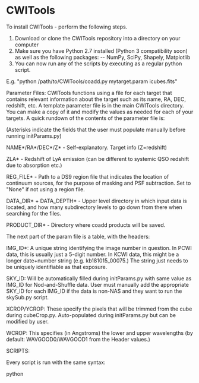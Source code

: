# CWITools 

To install CWITools - perform the following steps.

1. Download or clone the CWITools repository into a directory on your computer
2. Make sure you have Python 2.7 installed (Python 3 compatibility soon) as well as the following packages:
-- NumPy, SciPy, Shapely, Matplotlib
3. You can now run any of the scripts by executing as a regular python script. 

E.g. "python /path/to/CWITools/coadd.py mytarget.param icubes.fits"

Parameter Files:
CWITools functions using a file for each target that contains relevant information about the target such as its name, RA, DEC, redshift, etc. A template parameter file is in the main CWITools directory. You can make a copy of it and modify the values as needed for each of your targets. A quick rundown of the contents of the parameter file is:

(Asterisks indicate the fields that the user must populate manually before running initParams.py)

NAME*/RA*/DEC*/Z* - Self-explanatory. Target info (Z=redshift)

ZLA* - Redshift of LyA emission (can be different to systemic QSO redshift due to absorption etc.)

REG_FILE* - Path to a DS9 region file that indicates the location of continuum sources, for the purpose of masking and PSF subtraction. Set to "None" if not using a region file.

DATA_DIR* + DATA_DEPTH* - Upper level directory in which input data is located, and how many subdirectory levels to go down from there when searching for the files.

PRODUCT_DIR* - Directory where coadd products will be saved.

The next part of the param file is a table, with the headers:

IMG_ID*: A unique string identifying the image number in question. In PCWI data, this is usually just a 5-digit number. In KCWI data, this might be a longer date+number string (e.g. kb181015_00075.) The string just needs to be uniquely identifiable as that exposure.

SKY_ID: Will be automatically filled during initParams.py with same value as IMG_ID for Nod-and-Shuffle data. User must manually add the appropriate SKY_ID for each IMG_ID if the data is non-NAS and they want to run the skySub.py script. 

XCROP/YCROP: These specify the pixels that will be trimmed from the cube during cubeCrop.py. Auto-populated during initParams.py but can be modified by user.

WCROP: This specifies (in Angstroms) the lower and upper wavelengths (by default: WAVGOOD0/WAVGOOD1 from the Header values.) 

SCRIPTS:

Every script is run with the same syntax:

python <script>.py <target.param> <cubeType>
  
<script>.py - self explanatory - the script name!
  
<target.param> - pointer to the target parameter file you want to use
  
<cubeType> - the type of input cube you want to work with (including file extension) e.g. "icubes.fits" or "icubes.wc.fits".

initParams.py - Starts with basic parameter file, loads FITS objects and uses headers to populate the rest of the parameters (except SKY_ID for non-N&S data.)

fixWCS.py - Interactive script that uses RA/DEC of the target and sky lines to fix the Header WCS (world coordinate system.) Appends ".wc" to filenames.

cubeCrop.py - Trims bad/unwanted pixels from the input cubes. Appends ".c" to filenames.

coadd.py - Adds the input frames to a single coadd frame by mapping each pixel through two coordinate transformations. Output is saved in PRODUCT_DIR with name of the format NAME+cubeType+.fits

lineCrop.py - Crops the cube in wavelength to a limited velocity window around a particular emission line (e.g. Lyman-alpha.)

psfSub.py - Uses region file to locate and subtract point-sources in the field with a 2D scaling method. Most effective if the cube has been cropped with lineCrop (as the continuum wavelengths used to make the 2D PSF are closer to the emission.)

bkgSub.py - Fits a low-order polynomial to the continuum wavelengths in each spaxel of the cube and 

